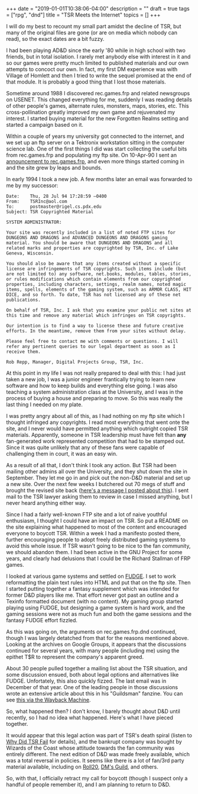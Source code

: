 +++
date = "2019-01-01T10:38:06-04:00"
description = ""
draft = true
tags = ["rpg", "dnd"]
title = "TSR Meets the Internet"
topics = []
+++

I will do my best to recount my small part amidst the decline of TSR, but many of the original files are gone (or are on media which nobody can read), so the exact dates are a bit fuzzy.

I had been playing AD&D since the early '80 while in high school with
two friends, but in total isolation.  I rarely met anybody else with interest in it and so our games were pretty much limited to published materials and our own attempts to concoct our own.  In fact, my first DM experience was with Village of Homlett and then I tried to write the sequel promised at the end of that module.  It is probably a good thing that I lost those materials.

Sometime around 1988 I discovered rec.games.frp and related newsgroups
on USENET.  This changed everything for me, suddenly I was reading
details of other people's games, alternate rules, monsters, maps,
stories, etc.  This cross-pollination greatly improved my own game and
rejuvenated my interest.  I started buying material for the new
Forgotten Realms setting and started a campaign based on it.

Within a couple of years my university got connected to the internet, and we set up an ftp server on a Tektronix workstation sitting in the computer science lab.  One of the first things I did was start collecting the useful bits from rec.games.frp and populating my ftp site.  On 10-Apr-90 I sent an
[announcement to rec.games.frp](https://groups.google.com/d/msg/rec.games.frp/meHsV2FeaEI/yKnBL9HZMwwJ),
and even more things started coming in and the site grew by leaps and bounds.

In early 1994 I took a new job.  A few months later an email was forwarded to me by my successor:

```
Date:    Thu, 28 Jul 94 17:28:59 –0400
From:    TSRInc@aol.com
To:      postmaster@rigel.cs.pdx.edu
Subject: TSR Copyrighted Material

SYSTEM ADMINISTRATOR:

Your site was recently included in a list of noted FTP sites for
DUNGEONS AND DRAGONS and ADVANCED DUNGEONS AND DRAGONS gaming
material. You should be aware that DUNGEONS AND DRAGONS and all
related marks and properties are copyrighted by TSR, Inc. of Lake
Geneva, Wisconsin.

You should also be aware that any items created without a specific
license are infringements of TSR copyrights. Such items include (but
are not limited to) any software, net.books, modules, tables, stories,
or rules modifications which contain elements from our copyrighted
properties, including characters, settings, realm names, noted magic
items, spells, elements of the gaming system, such as ARMOR CLASS, HIT
DICE, and so forth. To date, TSR has not licensed any of these net
publications.

On behalf of TSR, Inc. I ask that you examine your public net sites at
this time and remove any material which infringes on TSR copyrights.

Our intention is to find a way to license these and future creative
efforts. In the meantime, remove them from your sites without delay.

Please feel free to contact me with comments or questions. I will
refer any pertinent queries to our legal department as soon as I
receive them.

Rob Repp, Manager, Digital Projects Group, TSR, Inc.
```

At this point in my life I was not really prepared to deal with this:  I had just taken a new job, I was a junior engineer frantically trying to learn new software and how to keep builds and everything else going.  I was also teaching a system administration class at the University, and I was in the process of buying a house and preparing to move.  So this was really the last thing I needed on my plate.

I was pretty angry about all of this, as I had nothing on my ftp site
which I thought infringed any copyrights.  I read most everything that
went onte the site, and I never would have permitted anything which
outright copied TSR materials.  Apparently, someone in TSR leadership
must have felt than **any** fan-generated work represented competition
that had to be stamped out.  Since it was quite unlikely that any of
these fans were capable of challenging them in court, it was an easy
win.

As a result of all that, I don't think I took any action.  But TSR had
been mailing other admins all over the University, and they shut down the
site in September.  They let me go in and pick out the non-D&D
material and set up a new site.  Over the next few weeks I butchered out 70 megs of stuff and brought the revised site back
([here's a message I posted about this](https://groups.google.com/d/msg/rec.games.frp.dnd/jEhpyawl1V0/LO5fnlRIzWcJ)).  I sent mail to the TSR lawyer
asking them to review in case I missed anything, but I never heard
anything either way.

Since I had a fairly well-known FTP site and a lot of naive youthful
enthusiasm, I thought I could have an impact on TSR.  So put a README
on the site explaining what happened to most of the content and
encouraged everyone to boycott TSR.  Within a week I had a manifesto
posted there, further encouraging people to adopt freely distributed
gaming systems to avoid this whole issue.  If TSR wasn't going to be
nice to the fan community, we should abandon them.  I had been active
in the GNU Project for some years, and clearly had delusions that I
could be the Richard Stallman of FRP games.

I looked at various game systems and settled on [FUDGE](https://fudgerpg.com/about/about-fudge/fudge-overview.html).  I set to work reformatting the plain text rules into HTML and put that on the ftp site.  Then I started putting together a fantasy supplement which was intended for former D&D players like me.  That effort never got past an outline and a Texinfo formatted document (with no content).  My gaming group started playing using FUDGE, but designing a game system is hard work, and the gaming sessions were not as much fun and both the game sessions and the fantasy FUDGE effort fizzled.

As this was going on, the arguments on rec.games.frp.dnd continued, though I was largely
detatched from that for the reasons mentioned above.  Looking at the archives on Google Groups, it
appears that the discussions continued for several years, with many
people (including me) using the epithet T$R to represent the
company's apparent greed.

About 30 people pulled together a mailing list about the TSR
situation, and some discussion ensued, both about legal options and
alternatives like FUDGE.  Unfortately, this also quickly fizzed.  The
last email was in December of that year.  One of the leading people in
those discussions wrote an extensive article about this in his
"Guildsman" fanzine.  You can see [this via the Wayback Machine](https://web.archive.org/web/20170420225717/http://www.fantasylibrary.com/period/guild/g07.pdf).

So, what happened then?  I don't know, I barely thought about D&D until recently, so I had no idea what happened.  Here's what I have pieced together.

It would appear that this legal action was part of TSR's death spiral
(listen to [Why Did TSR Fail](https://plotpoints.libsyn.com/why-did-tsr-fail-episode-112) for details),
and the bankrupt company was bought by Wizards of the Coast whose
attitude towards the fan community was entirely different.  The next
edition of D&D was made freely available, which was a total
reversal in policies.  It seems like there is a lot of fan/3rd party
material available, including on [Roll20](https://marketplace.roll20.net/),
[DM's Guild](https://www.dmsguild.com/), and others.

So, with that, I officially retract my call for boycott (though I suspect only a handful of people remember it), and I am planning to return to D&D.
